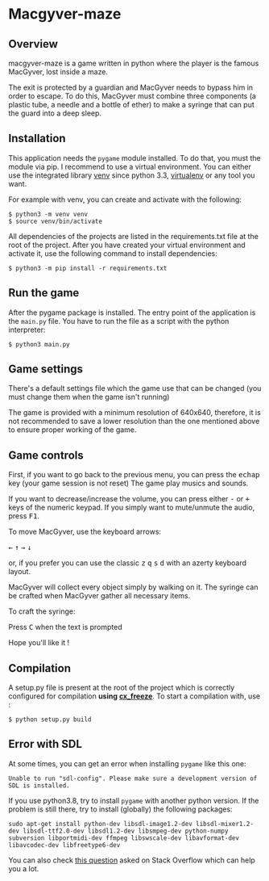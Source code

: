 # Macgyver-maze

## Overview
macgyver-maze is a game written in python where the player is the famous MacGyver, lost inside a maze. 

The exit is protected by a guardian and MacGyver needs to bypass him in order to escape. To do this, MacGyver 
must combine three components (a plastic tube, a needle and a bottle of ether) to make a syringe 
that can put the guard into a deep sleep.

## Installation
This application needs the `pygame` module installed. To do that, you must the module via pip. I recommend to use a
virtual environment. You can either use the integrated library [venv](https://docs.python.org/3.8/library/venv.html) 
since python 3.3, [virtualenv](https://virtualenv.pypa.io/en/latest/) or any tool you want.

For example with venv, you can create and activate with the following:
```shell script
$ python3 -m venv venv
$ source venv/bin/activate
```

All dependencies of the projects are listed in the requirements.txt file at the root of the project. 
After you have created your virtual environment and activate it, use the following command to install dependencies:

```shell script
$ python3 -m pip install -r requirements.txt
```

## Run the game
After the pygame package is installed. The entry point of the application is the `main.py` file.
You have to run the file as a script with the python interpreter:

```shell script
$ python3 main.py
```

## Game settings
There's a default settings file which the game use that can be changed (you must change them when the game isn't running)

The game is provided with a minimum resolution of 640x640, therefore, 
it is not recommended to save a lower resolution than the one mentioned above to ensure proper working of the game.

## Game controls

First, if you want to go back to the previous menu, you can press the <kbd>echap</kbd> key (your game session is not reset)
The game play musics and sounds.

If you want to decrease/increase the volume, 
you can press either <kbd>-</kbd> or <kbd>+</kbd> keys of the numeric keypad.
If you simply want to mute/unmute the audio, press <kbd>F1</kbd>.

To move MacGyver, use the keyboard arrows:

<kbd>←</kbd> <kbd>↑</kbd> <kbd>→</kbd> <kbd>↓</kbd>

or, if you prefer you can use the classic 
<kbd>z</kbd> <kbd>q</kbd> <kbd>s</kbd> <kbd>d</kbd> with an azerty keyboard layout.

MacGyver will collect every object simply by walking on it. 
The syringe can be crafted when MacGyver gather all necessary items.

To craft the syringe:

Press <kbd>C</kbd> when the text is prompted


Hope you'll like it !

## Compilation

A setup.py file is present at the root of the project which is correctly configured for compilation 
**using [cx_freeze](https://cx-freeze.readthedocs.io/en/latest/overview.html)**.
To start a compilation with, use :
````shell script
$ python setup.py build
````

## Error with SDL

At some times, you can get an error when installing `pygame` like this one:
```
Unable to run "sdl-config". Please make sure a development version of SDL is installed.
```
If you use python3.8, try to install `pygame` with another python version.
If the problem is still there, try to install (globally) the following packages:
```shell script
sudo apt-get install python-dev libsdl-image1.2-dev libsdl-mixer1.2-dev libsdl-ttf2.0-dev libsdl1.2-dev libsmpeg-dev python-numpy subversion libportmidi-dev ffmpeg libswscale-dev libavformat-dev libavcodec-dev libfreetype6-dev
```

You can also check [this question](https://stackoverflow.com/questions/19579528/pygame-installation-sdl-config-command-not-found)
asked on Stack Overflow which can help you a lot.


